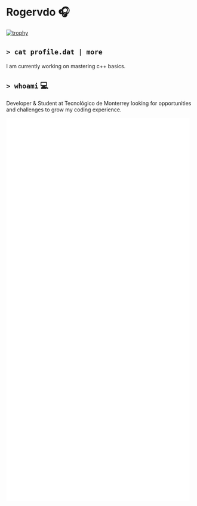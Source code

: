 # Rogervdo 🎧

[![trophy](https://github-profile-trophy.vercel.app/?username=rogervdo&theme=onedark)](https://github.com/ryo-ma/github-profile-trophy)

`> cat profile.dat | more`
---
I am currently working on mastering c++ basics.

`> whoami` 💻
---
Developer & Student at Tecnológico de Monterrey looking for opportunities and challenges to grow my coding experience.

![Metrics](https://github.com/rogervdo/rogervdo/blob/main/github-metrics.svg)
